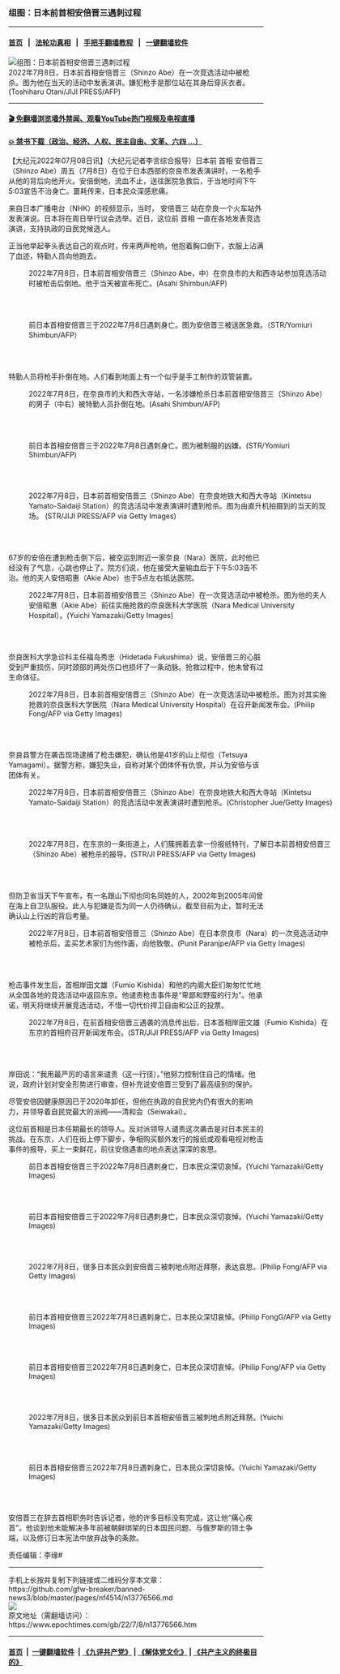 ### 组图：日本前首相安倍晋三遇刺过程
------------------------

#### [首页](https://github.com/gfw-breaker/banned-news3/blob/master/README.md) &nbsp;&nbsp;|&nbsp;&nbsp; [法轮功真相](https://github.com/begood0513/basic/blob/master/README.md)  &nbsp;&nbsp;|&nbsp;&nbsp; [手把手翻墙教程](https://github.com/gfw-breaker/guides/wiki)  &nbsp;&nbsp;|&nbsp;&nbsp; [一键翻墙软件](https://github.com/gfw-breaker/nogfw/blob/master/README.md)  



<div><img alt="组图：日本前首相安倍晋三遇刺过程" class="attachment-djy_600_400 size-djy_600_400 wp-post-image" src="https://i.epochtimes.com/assets/uploads/2022/07/id13776684-000_32E27JR-1-600x400.jpg"/>
<div class="caption">
 2022年7月8日，日本前首相安倍晋三（Shinzo Abe）在一次竞选活动中被枪杀。图为他在当天的活动中发表演讲。嫌犯枪手是那位站在其身后穿灰衣者。(Toshiharu Otani/JIJI PRESS/AFP)
</div></div><hr/>

#### [ 🎬  免翻墙浏览墙外禁闻、观看YouTube热门视频及电视直播](https://github.com/gfw-breaker/HelloWorld)

#### [ 💥  禁书下载（政治、经济、人权、民主自由、文革、六四 ...）](https://github.com/gfw-breaker/books/blob/master/README.md)

<div><p>
 【大纪元2022年07月08日讯】（大纪元记者李言综合报导）日本前
 <ok href="https://www.epochtimes.com/gb/tag/%E9%A6%96%E7%9B%B8.html">
  首相
 </ok>
 <ok href="https://www.epochtimes.com/gb/tag/%E5%AE%89%E5%80%8D%E6%99%8B%E4%B8%89.html">
  安倍晋三
 </ok>
 （Shinzo Abe）周五（7月8日）在位于日本西部的奈良市发表演讲时，一名枪手从他的背后向他开火。安倍倒地，流血不止，送往医院急救后，于当地时间下午5:03宣告不治身亡。噩耗传来，日本民众深感悲痛。
</p>
<p>
 来自日本广播电台（NHK）的视频显示，当时，
 <ok href="https://www.epochtimes.com/gb/tag/%E5%AE%89%E5%80%8D%E6%99%8B%E4%B8%89.html">
  安倍晋三
 </ok>
 站在奈良一个火车站外发表演说。日本将在周日举行议会选举。近日，这位前
 <ok href="https://www.epochtimes.com/gb/tag/%E9%A6%96%E7%9B%B8.html">
  首相
 </ok>
 一直在各地发表竞选演讲，支持执政的自民党候选人。
</p>
<p>
 正当他举起拳头表达自己的观点时，传来两声枪响，他抱着胸口倒下，衣服上沾满了血迹，特勤人员向他跑去。
</p>
<figure aria-describedby="caption-attachment-13776667" class="wp-caption aligncenter" id="attachment_13776667" style="width: 600px">
 <ok href="https://i.epochtimes.com/assets/uploads/2022/07/id13776667-000_32E299K.jpg" target="_blank">
  <img alt="" class="size-medium_vertical wp-image-13776667" src="https://i.epochtimes.com/assets/uploads/2022/07/id13776667-000_32E299K-600x400.jpg"/>
 </ok>
 <br/><figcaption class="wp-caption-text" id="caption-attachment-13776667">
  2022年7月8日，日本前首相安倍晋三（Shinzo Abe，中）在奈良市的大和西寺站参加竞选活动时被枪击后倒地。他于当天被宣布死亡。(Asahi Shimbun/AFP)
 </figcaption><br/>
</figure><br/>
<figure aria-describedby="caption-attachment-13776548" class="wp-caption aligncenter" id="attachment_13776548" style="width: 599px">
 <ok href="https://i.epochtimes.com/assets/uploads/2022/07/id13776548-563808.jpg" target="_blank">
  <img alt="" class="size-medium_vertical wp-image-13776548" src="https://i.epochtimes.com/assets/uploads/2022/07/id13776548-563808-599x400.jpg"/>
 </ok>
 <br/><figcaption class="wp-caption-text" id="caption-attachment-13776548">
  前日本首相安倍晋三于2022年7月8日遇刺身亡。图为安倍晋三被送医急救。（STR/Yomiuri Shimbun/AFP）
 </figcaption><br/>
</figure><br/>
<p>
 特勤人员将枪手扑倒在地。人们看到地面上有一个似乎是手工制作的双管装置。
</p>
<figure aria-describedby="caption-attachment-13776645" class="wp-caption aligncenter" id="attachment_13776645" style="width: 600px">
 <ok href="https://i.epochtimes.com/assets/uploads/2022/07/id13776645-000_32E28UL.jpg" target="_blank">
  <img alt="" class="size-large wp-image-13776645" src="https://i.epochtimes.com/assets/uploads/2022/07/id13776645-000_32E28UL-600x400.jpg"/>
 </ok>
 <br/><figcaption class="wp-caption-text" id="caption-attachment-13776645">
  2022年7月8日，在奈良市的大和西大寺站，一名涉嫌枪杀日本前首相安倍晋三（Shinzo Abe）的男子（中右）被特勤人员扑倒在地。(Asahi Shimbun/AFP)
 </figcaption><br/>
</figure><br/>
<figure aria-describedby="caption-attachment-13776547" class="wp-caption aligncenter" id="attachment_13776547" style="width: 594px">
 <ok href="https://i.epochtimes.com/assets/uploads/2022/07/id13776547-563807.jpg" target="_blank">
  <img alt="" class="wp-image-13776547" src="https://i.epochtimes.com/assets/uploads/2022/07/id13776547-563807-472x400.jpg"/>
 </ok>
 <br/><figcaption class="wp-caption-text" id="caption-attachment-13776547">
  前日本首相安倍晋三于2022年7月8日遇刺身亡。图为被制服的凶嫌。(STR/Yomiuri Shimbun/AFP)
 </figcaption><br/>
</figure><br/>
<figure aria-describedby="caption-attachment-13776692" class="wp-caption aligncenter" id="attachment_13776692" style="width: 600px">
 <ok href="https://i.epochtimes.com/assets/uploads/2022/07/id13776692-GettyImages-1241769810.jpg" target="_blank">
  <img alt="" class="size-large wp-image-13776692" src="https://i.epochtimes.com/assets/uploads/2022/07/id13776692-GettyImages-1241769810-600x385.jpg"/>
 </ok>
 <br/><figcaption class="wp-caption-text" id="caption-attachment-13776692">
  2022年7月8日，日本前首相安倍晋三（Shinzo Abe）在奈良地铁大和西大寺站（Kintetsu Yamato-Saidaiji Station）的竞选活动中发表演讲时遭到枪杀。图为由直升机拍摄到的当天的现场。 (STR/JIJI PRESS/AFP via Getty Images)
 </figcaption><br/>
</figure><br/>
<p>
 67岁的安倍在遭到枪击倒下后，被空运到附近一家奈良（Nara）医院，此时他已经没有了气息，心跳也停止了。院方们说，他在接受大量输血后于下午5:03告不治。他的夫人安倍昭惠（Akie Abe）也于5点左右抵达医院。
</p>
<figure aria-describedby="caption-attachment-13776656" class="wp-caption aligncenter" id="attachment_13776656" style="width: 600px">
 <ok href="https://i.epochtimes.com/assets/uploads/2022/07/id13776656-GettyImages-1407480132.jpg" target="_blank">
  <img alt="" class="size-medium_vertical wp-image-13776656" src="https://i.epochtimes.com/assets/uploads/2022/07/id13776656-GettyImages-1407480132-600x400.jpg"/>
 </ok>
 <br/><figcaption class="wp-caption-text" id="caption-attachment-13776656">
  2022年7月8日，日本前首相安倍晋三（Shinzo Abe）在一次竞选活动中被枪杀。图为他的夫人安倍昭惠（Akie Abe）前往实施抢救的奈良医科大学医院（Nara Medical University Hospital）。(Yuichi Yamazaki/Getty Images)
 </figcaption><br/>
</figure><br/>
<p>
 奈良医科大学急诊科主任福岛秀忠（Hidetada Fukushima）说，安倍晋三的心脏受到严重损伤，同时颈部的两处伤口也损坏了一条动脉。抢救过程中，他未曾有过生命体征。
</p>
<figure aria-describedby="caption-attachment-13776639" class="wp-caption aligncenter" id="attachment_13776639" style="width: 600px">
 <ok href="https://i.epochtimes.com/assets/uploads/2022/07/id13776639-GettyImages-1241770966.jpg" target="_blank">
  <img alt="" class="size-medium_vertical wp-image-13776639" src="https://i.epochtimes.com/assets/uploads/2022/07/id13776639-GettyImages-1241770966-600x400.jpg"/>
 </ok>
 <br/><figcaption class="wp-caption-text" id="caption-attachment-13776639">
  2022年7月8日，日本前首相安倍晋三（Shinzo Abe）在一次竞选活动中被枪杀。图为对其实施抢救的奈良医科大学医院（Nara Medical University Hospital）在召开新闻发布会。(Philip Fong/AFP via Getty Images)
 </figcaption><br/>
</figure><br/>
<p>
 奈良县警方在袭击现场逮捕了枪击嫌犯，确认他是41岁的山上彻也（Tetsuya Yamagami）。据警方称，嫌犯失业，自称对某个团体怀有仇恨，并认为安倍与该团体有关。
</p>
<figure aria-describedby="caption-attachment-13776689" class="wp-caption aligncenter" id="attachment_13776689" style="width: 600px">
 <ok href="https://i.epochtimes.com/assets/uploads/2022/07/id13776689-GettyImages-1407460583.jpg" target="_blank">
  <img alt="" class="size-large wp-image-13776689" src="https://i.epochtimes.com/assets/uploads/2022/07/id13776689-GettyImages-1407460583-600x400.jpg"/>
 </ok>
 <br/><figcaption class="wp-caption-text" id="caption-attachment-13776689">
  2022年7月8日，日本前首相安倍晋三（Shinzo Abe）在奈良地铁大和西大寺站（Kintetsu Yamato-Saidaiji Station）的竞选活动中发表演讲时遭到枪杀。(Christopher Jue/Getty Images)
 </figcaption><br/>
</figure><br/>
<figure aria-describedby="caption-attachment-13776638" class="wp-caption aligncenter" id="attachment_13776638" style="width: 600px">
 <ok href="https://i.epochtimes.com/assets/uploads/2022/07/id13776638-GettyImages-1241770334.jpg" target="_blank">
  <img alt="" class="size-medium_vertical wp-image-13776638" src="https://i.epochtimes.com/assets/uploads/2022/07/id13776638-GettyImages-1241770334-600x400.jpg"/>
 </ok>
 <br/><figcaption class="wp-caption-text" id="caption-attachment-13776638">
  2022年7月8日，在东京的一条街道上，人们簇拥着去拿一份报纸特刊，了解日本前首相安倍晋三（Shinzo Abe）被枪杀的报导。(STR/JI PRESS/AFP via Getty Images)
 </figcaption><br/>
</figure><br/>
<p>
 但防卫省当天下午宣布，有一名跟山下彻也同名同姓的人，2002年到2005年间曾在海上自卫队服役。此人与犯嫌是否为同一人仍待确认。截至目前为止，暂时无法确认山上行凶的背后考量。
</p>
<figure aria-describedby="caption-attachment-13776632" class="wp-caption aligncenter" id="attachment_13776632" style="width: 601px">
 <ok href="https://i.epochtimes.com/assets/uploads/2022/07/id13776632-GettyImages-1241775220.jpg" target="_blank">
  <img alt="" class="size-medium_vertical wp-image-13776632" src="https://i.epochtimes.com/assets/uploads/2022/07/id13776632-GettyImages-1241775220-601x400.jpg"/>
 </ok>
 <br/><figcaption class="wp-caption-text" id="caption-attachment-13776632">
  2022年7月8日，日本前首相安倍晋三（Shinzo Abe）在日本奈良市（Nara）的一次竞选活动中被枪杀后，孟买艺术家们为他作画，向他致敬。(Punit Paranjpe/AFP via Getty Images)
 </figcaption><br/>
</figure><br/>
<p>
 枪击事件发生后，首相岸田文雄（Fumio Kishida）和他的内阁大臣们匆匆忙忙地从全国各地的竞选活动中返回东京。他谴责枪击事件是“卑鄙和野蛮的行为”。他承诺，明天将继续开展竞选活动，不惜一切代价捍卫自由和公正的投票。
</p>
<figure aria-describedby="caption-attachment-13776447" class="wp-caption aligncenter" id="attachment_13776447" style="width: 601px">
 <ok href="https://i.epochtimes.com/assets/uploads/2022/07/id13776447-ca4ea862-7510-48ca-9006-5c2bbf6ed7c9.jpeg" target="_blank">
  <img alt="" class="wp-image-13776447" src="https://i.epochtimes.com/assets/uploads/2022/07/id13776447-ca4ea862-7510-48ca-9006-5c2bbf6ed7c9-591x400.jpeg"/>
 </ok>
 <br/><figcaption class="wp-caption-text" id="caption-attachment-13776447">
  2022年7月8日，在前首相安倍晋三遇袭的消息传出后，日本首相岸田文雄（Fumio Kishida）在东京的首相府召开新闻发布会。(STR/JIJI PRESS/AFP via Getty Images)
 </figcaption><br/>
</figure><br/>
<p>
 岸田说：“我用最严厉的语言来谴责（这一行径）。”他努力控制住自己的情绪。他说，政府计划对安全形势进行审查，但补充说安倍晋三受到了最高级别的保护。
</p>
<p>
 尽管安倍因健康原因已于2020年卸任，但他在执政的自民党内仍有很大的影响力，并领导着自民党最大的派阀——清和会（Seiwakai）。
</p>
<p>
 这位前首相是日本任期最长的领导人。反对派领导人谴责这次袭击是对日本民主的挑战。在东京，人们在街上停下脚步，争相购买额外发行的报纸或观看电视对枪击事件的报导，买上一束鲜花，前往安倍遇害的地点表达深深的哀思。
</p>
<figure aria-describedby="caption-attachment-13776600" class="wp-caption aligncenter" id="attachment_13776600" style="width: 600px">
 <ok href="https://i.epochtimes.com/assets/uploads/2022/07/id13776600-GettyImages-1407530610.jpg" target="_blank">
  <img alt="" class="size-medium_vertical wp-image-13776600" src="https://i.epochtimes.com/assets/uploads/2022/07/id13776600-GettyImages-1407530610-600x400.jpg"/>
 </ok>
 <br/><figcaption class="wp-caption-text" id="caption-attachment-13776600">
  前日本首相安倍晋三于2022年7月8日遇刺身亡，日本民众深切哀悼。(Yuichi Yamazaki/Getty Images)
 </figcaption><br/>
</figure><br/>
<figure aria-describedby="caption-attachment-13776616" class="wp-caption aligncenter" id="attachment_13776616" style="width: 600px">
 <ok href="https://i.epochtimes.com/assets/uploads/2022/07/id13776616-GettyImages-1407530717.jpg" target="_blank">
  <img alt="" class="size-medium_vertical wp-image-13776616" src="https://i.epochtimes.com/assets/uploads/2022/07/id13776616-GettyImages-1407530717-600x400.jpg"/>
 </ok>
 <br/><figcaption class="wp-caption-text" id="caption-attachment-13776616">
  前日本首相安倍晋三于2022年7月8日遇刺身亡，日本民众深切哀悼。(Yuichi Yamazaki/Getty Images)
 </figcaption><br/>
</figure><br/>
<figure aria-describedby="caption-attachment-13776643" class="wp-caption aligncenter" id="attachment_13776643" style="width: 600px">
 <ok href="https://i.epochtimes.com/assets/uploads/2022/07/id13776643-GettyImages-1241774448.jpg" target="_blank">
  <img alt="" class="size-medium_vertical wp-image-13776643" src="https://i.epochtimes.com/assets/uploads/2022/07/id13776643-GettyImages-1241774448-600x400.jpg"/>
 </ok>
 <br/><figcaption class="wp-caption-text" id="caption-attachment-13776643">
  2022年7月8日，很多日本民众到安倍晋三被刺地点附近拜祭，表达哀思。(Philip Fong/AFP via Getty Images)
 </figcaption><br/>
</figure><br/>
<figure aria-describedby="caption-attachment-13776633" class="wp-caption aligncenter" id="attachment_13776633" style="width: 600px">
 <ok href="https://i.epochtimes.com/assets/uploads/2022/07/id13776633-GettyImages-1241775843.jpg" target="_blank">
  <img alt="" class="size-medium_vertical wp-image-13776633" src="https://i.epochtimes.com/assets/uploads/2022/07/id13776633-GettyImages-1241775843-600x400.jpg"/>
 </ok>
 <br/><figcaption class="wp-caption-text" id="caption-attachment-13776633">
  前日本首相安倍晋三2022年7月8日遇刺身亡，日本民众深切哀悼。(Philip FongG/AFP via Getty Images)
 </figcaption><br/>
</figure><br/>
<figure aria-describedby="caption-attachment-13776641" class="wp-caption aligncenter" id="attachment_13776641" style="width: 600px">
 <ok href="https://i.epochtimes.com/assets/uploads/2022/07/id13776641-GettyImages-1241773059.jpg" target="_blank">
  <img alt="" class="size-medium_vertical wp-image-13776641" src="https://i.epochtimes.com/assets/uploads/2022/07/id13776641-GettyImages-1241773059-600x400.jpg"/>
 </ok>
 <br/><figcaption class="wp-caption-text" id="caption-attachment-13776641">
  前日本首相安倍晋三2022年7月8日遇刺身亡，日本民众深切哀悼。(Philip Fong/AFP via Getty Images)
 </figcaption><br/>
</figure><br/>
<figure aria-describedby="caption-attachment-13776654" class="wp-caption aligncenter" id="attachment_13776654" style="width: 600px">
 <ok href="https://i.epochtimes.com/assets/uploads/2022/07/id13776654-GettyImages-1407530590.jpg" target="_blank">
  <img alt="" class="size-medium_vertical wp-image-13776654" src="https://i.epochtimes.com/assets/uploads/2022/07/id13776654-GettyImages-1407530590-600x400.jpg"/>
 </ok>
 <br/><figcaption class="wp-caption-text" id="caption-attachment-13776654">
  2022年7月8日，很多日本民众到前日本首相安倍晋三被刺地点附近拜祭。(Yuichi Yamazaki/Getty Images)
 </figcaption><br/>
</figure><br/>
<figure aria-describedby="caption-attachment-13776620" class="wp-caption aligncenter" id="attachment_13776620" style="width: 600px">
 <ok href="https://i.epochtimes.com/assets/uploads/2022/07/id13776620-GettyImages-1407508826.jpg" target="_blank">
  <img alt="" class="size-medium_vertical wp-image-13776620" src="https://i.epochtimes.com/assets/uploads/2022/07/id13776620-GettyImages-1407508826-600x400.jpg"/>
 </ok>
 <br/><figcaption class="wp-caption-text" id="caption-attachment-13776620">
  前日本首相安倍晋三2022年7月8日遇刺身亡，日本民众深切哀悼。(Yuichi Yamazaki/Getty Images)
 </figcaption><br/>
</figure><br/>
<p>
 安倍晋三在辞去首相职务时告诉记者，他的许多目标没有完成，这让他“痛心疾首”。他谈到他未能解决多年前被朝鲜绑架的日本国民问题、与俄罗斯的领土争端，以及修订日本宪法中放弃战争的条款。
</p>
<p>
 责任编辑：李缘#
</p>
</div>
<hr/>
手机上长按并复制下列链接或二维码分享本文章：<br/>
https://github.com/gfw-breaker/banned-news3/blob/master/pages/nf4514/n13776566.md <br/>
<a href='https://github.com/gfw-breaker/banned-news3/blob/master/pages/nf4514/n13776566.md'><img src='https://github.com/gfw-breaker/banned-news3/blob/master/pages/nf4514/n13776566.md.png'/></a> <br/>
原文地址（需翻墙访问）：https://www.epochtimes.com/gb/22/7/8/n13776566.htm


------------------------
#### [首页](https://github.com/gfw-breaker/banned-news3/blob/master/README.md) &nbsp;|&nbsp; [一键翻墙软件](https://github.com/gfw-breaker/nogfw/blob/master/README.md) &nbsp;| [《九评共产党》](https://github.com/gfw-breaker/9ping.md/blob/master/README.md#九评之一评共产党是什么) | [《解体党文化》](https://github.com/gfw-breaker/jtdwh.md/blob/master/README.md) | [《共产主义的终极目的》](https://github.com/gfw-breaker/gczydzjmd.md/blob/master/README.md)


<img src='http://gfw-breaker.win/banned-news3/pages/nf4514/n13776566.md' width='0px' height='0px'/>